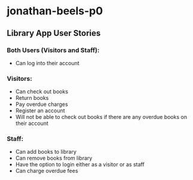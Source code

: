 # jonathan-beels-p0

## Library App User Stories
### Both Users (Visitors and Staff):
- Can log into their account

### Visitors:
- Can check out books
- Return books
- Pay overdue charges
- Register an account
- Will not be able to check out books if there are any overdue books on their account

### Staff:
- Can add books to library
- Can remove books from library
- Have the option to login either as a visitor or as staff
- Can charge overdue fees

